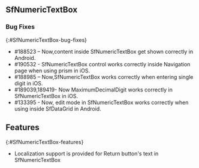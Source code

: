 ## SfNumericTextBox

### Bug Fixes
{:#SfNumericTextBox-bug-fixes} 

* \#188523 – Now,content inside SfNumericTextBox get shown correctly in Android.
* \#190532 - SfNumericTextBox control works correctly inside Navigation page when using prism in iOS.
* \#188985 – Now,SfNumericTextBox works correctly when entering single digit in iOS.
* \#189039,189419- Now MaximumDecimalDigit works correctly in SfNumericTextBox in iOS.
* \#133395 - Now, edit mode in SfNumericTextBox works correctly when using inside SfDataGrid in Android.

## Features
{:#SfNumericTextBox-features}

* Localization support is provided for Return button's text in SfNumericTextBox


